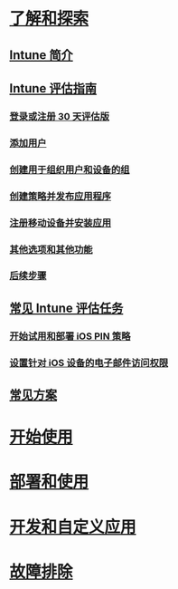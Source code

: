 # [了解和探索](introduction-to-microsoft-intune.md)
## [Intune 简介](introduction-to-microsoft-intune.md)
## [Intune 评估指南](get-started-with-a-30-day-trial-of-microsoft-intune.md)
### [登录或注册 30 天评估版](get-started-with-a-30-day-trial-of-microsoft-intune-step-1.md)
### [添加用户](get-started-with-a-30-day-trial-of-microsoft-intune-step-2.md)
### [创建用于组织用户和设备的组](get-started-with-a-30-day-trial-of-microsoft-intune-step-3.md)
### [创建策略并发布应用程序](get-started-with-a-30-day-trial-of-microsoft-intune-step-4.md)
### [注册移动设备并安装应用](get-started-with-a-30-day-trial-of-microsoft-intune-step-5.md)
### [其他选项和其他功能](get-started-with-a-30-day-trial-of-microsoft-intune-step-6.md)
### [后续步骤](get-started-with-a-30-day-trial-of-microsoft-intune-step-7.md)
## [常见 Intune 评估任务](common-microsoft-intune-evaluation-tasks.md)
### [开始试用和部署 iOS PIN 策略](start-a-microsoft-intune-trial-and-deploy-ios-pin-policy.md)
### [设置针对 iOS 设备的电子邮件访问权限](set-up-email-access-for-ios-devices-using-microsoft-intune.md)
## [常见方案](common-ways-to-use-intune.md)

<!--- ## [Intune FAQ](frequently-asked-questions-for-microsoft-intune.md)--->

# [开始使用](/intune/get-started/what-to-know-before-you-start-microsoft-intune)
<!-- # [Plan and Design](/intune/plan-design/ways-to-do-enterprise-mobility) -->
# [部署和使用](/intune/deploy-use/overview-of-device-and-app-lifecycles-in-microsoft-intune)
# [开发和自定义应用](/intune/develop/intune-app-sdk)
# [故障排除](/intune/troubleshoot/how-to-get-support-for-microsoft-intune)


<!--HONumber=May16_HO2-->


